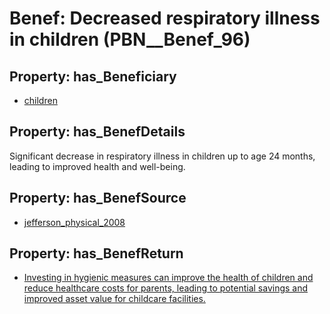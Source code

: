 # Benef: __Decreased respiratory illness in children__ (PBN__Benef_96)

## Property: has_Beneficiary

* [children](../Stakeholder/PBN__Stakeholder_62)

## Property: has_BenefDetails

Significant decrease in respiratory illness in children up to age 24 months, leading to improved health and well-being.

## Property: has_BenefSource

* [jefferson_physical_2008](../Article/PBN__Article_22)

## Property: has_BenefReturn

* [Investing in hygienic measures can improve the health of children and reduce healthcare costs for parents, leading to potential savings and improved asset value for childcare facilities.](../BenefReturn/PBN__BenefReturn_95)


